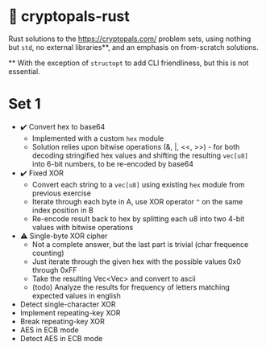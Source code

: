 # 🦀 cryptopals-rust

Rust solutions to the https://cryptopals.com/ problem sets, using nothing but `std`, no external libraries**, and an emphasis on from-scratch solutions.

** With the exception of `structopt` to add CLI friendliness, but this is not essential.

# Set 1
* ✔️ Convert hex to base64
  - Implemented with a custom `hex` module
  - Solution relies upon bitwise operations (&, |, <<, >>) - for both decoding stringified hex values and shifting the resulting `vec[u8]` into 6-bit numbers, to be re-encoded by base64
* ✔️ Fixed XOR
  - Convert each string to a `vec[u8]` using existing `hex` module from previous exercise
  - Iterate through each byte in A, use XOR operator `^` on the same index position in B
  - Re-encode result back to hex by splitting each u8 into two 4-bit values with bitwise operations
* ⚠️ Single-byte XOR cipher
  - Not a complete answer, but the last part is trivial (char frequence counting)
  - Just iterate through the given hex with the possible values 0x0 through 0xFF
  - Take the resulting Vec<Vec<u8>> and convert to ascii
  - (todo) Analyze the results for frequency of letters matching expected values in english
* Detect single-character XOR
* Implement repeating-key XOR
* Break repeating-key XOR
* AES in ECB mode
* Detect AES in ECB mode
